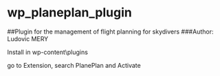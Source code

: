 # wp_planeplan_plugin
##Plugin for the management of flight planning for skydivers
###Author: Ludovic MERY

Install in wp-content\plugins

go to Extension, search PlanePlan and Activate
